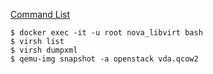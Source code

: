 [Command List](https://docs.openstack.org/python-openstackclient/ussuri/cli/command-list.html)
```
$ docker exec -it -u root nova_libvirt bash
$ virsh list
$ virsh dumpxml
$ qemu-img snapshot -a openstack vda.qcow2
```

